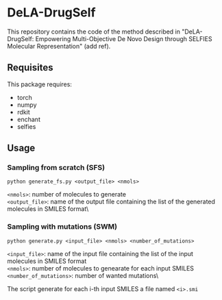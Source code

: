 # DeLA-DrugSelf
This repository contains the code of the method described in "DeLA-DrugSelf: Empowering Multi-Objective De Novo Design through SELFIES Molecular Representation" (add ref).

## Requisites

This package requires:
* torch
* numpy
* rdkit
* enchant
* selfies

## Usage

### Sampling from scratch (SFS)

`python generate_fs.py <output_file> <nmols>`

`<nmols>`: number of molecules to generate\
`<output_file>`: name of the output file containing the list of the generated molecules in SMILES format\

### Sampling with mutations (SWM)

`python generate.py <input_file> <nmols> <number_of_mutations>`

`<input_file>`: name of the input file containing the list of the input molecules in SMILES format\
`<nmols>`: number of molecules to genearate for each input SMILES\
`<number_of_mutations>`: number of wanted mutations\

The script generate for each i-th input SMILES a file named `<i>.smi`

